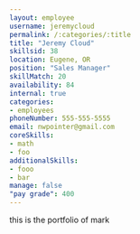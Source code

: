 ```yaml
--- 
layout: employee 
username: jeremycloud
permalink: /:categories/:title 
title: "Jeremy Cloud" 
skillsid: 38 
location: Eugene, OR
position: "Sales Manager"
skillMatch: 20
availability: 84
internal: true
categories: 
- employees
phoneNumber: 555-555-5555 
email: nwpointer@gmail.com
coreSkills:
- math 
- foo
additionalSkills:
- fooo
- bar
manage: false
"pay grade": 400
---
```


this is the portfolio of mark